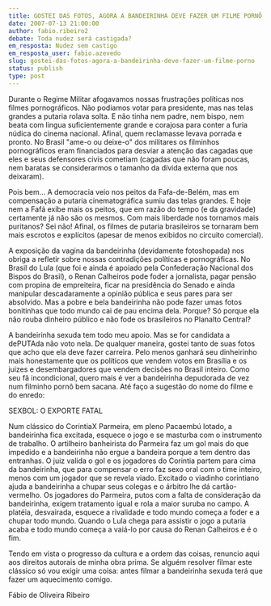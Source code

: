 ```yaml
---
title: GOSTEI DAS FOTOS, AGORA A BANDEIRINHA DEVE FAZER UM FILME PORNÔ
date: 2007-07-13 21:00:00
author: fabio.ribeiro2
debate: Toda nudez será castigada?
em_resposta: Nudez sem castigo
em_resposta_user: fabio.azevedo
slug: gostei-das-fotos-agora-a-bandeirinha-deve-fazer-um-filme-porno
status: publish 
type: post
---
```


  

  

Durante o Regime Militar afogavamos nossas frustrações políticas nos filmes pornográficos. Não podiamos votar para presidente, mas nas telas grandes a putaria rolava solta. E não tinha nem padre, nem bispo, nem beata com lingua suficientemente grande e corajosa para conter a furia núdica do cinema nacional. Afinal, quem reclamasse levava porrada e pronto. No Brasil "ame-o ou deixe-o" dos militares os filminhos pornográficos eram financiados para desviar a atenção das cagadas que eles e seus defensores civis cometiam (cagadas que não foram poucas, nem baratas se considerarmos o tamanho da dívida externa que nos deixaram).   

  

Pois bem... A democracia veio nos peitos da Fafa-de-Belém, mas em compensação a putaria cinematográfica sumiu das telas grandes. E hoje nem a Fafá exibe mais os peitos, que em razão do tempo (e da gravidade) certamente já não são os mesmos. Com mais liberdade nos tornamos mais puritanos? Sei não! Afinal, os filmes de putaria brasileiros se tornaram bem mais escrotos e explícitos (apesar de menos exibidos no circuito comercial).  

  

A exposição da vagina da bandeirinha (devidamente fotoshopada) nos obriga a refletir sobre nossas contradições políticas e pornográficas. No Brasil do Lula (que foi e ainda é apoiado pela Confederação Nacional dos Bispos do Brasil), o Renan Calheiros pode foder a jornalista, pagar pensão com propina de empreiteira, ficar na presidência do Senado e ainda manipular descadaramente a opinião pública e seus pares para ser absolvido. Mas a pobre e bela bandeirinha não pode fazer umas fotos bonitinhas que todo mundo cai de pau encima dela. Porque? Só porque ela não rouba dinheiro público e não fode os brasileiros no Planalto Central?   

  

A bandeirinha sexuda tem todo meu apoio. Mas se for candidata a dePUTAda não voto nela. De qualquer maneira, gostei tanto de suas fotos que acho que ela deve fazer carreira. Pelo menos ganhará seu dinheirinho mais honestamente que os políticos que vendem votos em Brasília e os juizes e desembargadores que vendem decisões no Brasil inteiro. Como seu fâ incondicional, quero mais é ver a bandeirinha depudorada de vez num filminho pornô bem sacana. Até faço a sugestão do nome do filme e do enredo:  

  

SEXBOL: O EXPORTE FATAL  

  

Num clássico do CorintiaX Parmeira, em pleno Pacaembú lotado, a bandeirinha fica excitada, esquece o jogo e se masturba com o instrumento de trabalho. O artilheiro banheirista do Parmeira faz um gol mais do que impedido e a bandeirinha não ergue a bandeira porque a tem dentro das entranhas. O juiz valida o gol e os jogadores do Corintia partem para cima da bandeirinha, que para compensar o erro faz sexo oral com o time inteiro, menos com um jogador que se revela viado. Excitado o viadinho corintiano ajuda a bandeirinha a chupar seus colegas e o árbitro lhe dá cartão-vermelho. Os jogadores do Parmeira, putos com a falta de consideração da bandeirinha, exigem tratamento igual e rola a maior suruba no campo. A platéia, desvairada, esquece a rivalidade e todo mundo começa a foder e a chupar todo mundo. Quando o Lula chega para assistir o jogo a putaria acaba e todo mundo começa a vaiá-lo por causa do Renan Calheiros e é o fim.  

  

Tendo em vista o progresso da cultura e a ordem das coisas, renuncio aqui aos direitos autorais de minha obra prima. Se alguém resolver filmar este clássico só vou exigir uma coisa: antes filmar a bandeirinha sexuda terá que fazer um aquecimento comigo.   

  

Fábio de Oliveira Ribeiro   

